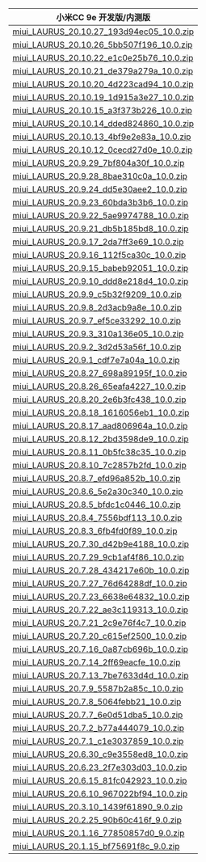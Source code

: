 | 小米CC 9e  开发版/内测版    |
| ---- |
| [miui_LAURUS_20.10.27_193d94ec05_10.0.zip](https://hugeota.d.miui.com/20.10.27/miui_LAURUS_20.10.27_193d94ec05_10.0.zip)    |
| [miui_LAURUS_20.10.26_5bb507f196_10.0.zip](https://hugeota.d.miui.com/20.10.26/miui_LAURUS_20.10.26_5bb507f196_10.0.zip)    |
| [miui_LAURUS_20.10.22_e1c0e25b76_10.0.zip](https://hugeota.d.miui.com/20.10.22/miui_LAURUS_20.10.22_e1c0e25b76_10.0.zip)    |
| [miui_LAURUS_20.10.21_de379a279a_10.0.zip](https://hugeota.d.miui.com/20.10.21/miui_LAURUS_20.10.21_de379a279a_10.0.zip)    |
| [miui_LAURUS_20.10.20_4d223cad94_10.0.zip](https://hugeota.d.miui.com/20.10.20/miui_LAURUS_20.10.20_4d223cad94_10.0.zip)    |
| [miui_LAURUS_20.10.19_1d915a3e27_10.0.zip](https://hugeota.d.miui.com/20.10.19/miui_LAURUS_20.10.19_1d915a3e27_10.0.zip)    |
| [miui_LAURUS_20.10.15_a3f373b226_10.0.zip](https://hugeota.d.miui.com/20.10.15/miui_LAURUS_20.10.15_a3f373b226_10.0.zip)    |
| [miui_LAURUS_20.10.14_dded824860_10.0.zip](https://hugeota.d.miui.com/20.10.14/miui_LAURUS_20.10.14_dded824860_10.0.zip)    |
| [miui_LAURUS_20.10.13_4bf9e2e83a_10.0.zip](https://hugeota.d.miui.com/20.10.13/miui_LAURUS_20.10.13_4bf9e2e83a_10.0.zip)    |
| [miui_LAURUS_20.10.12_0cecd27d0e_10.0.zip](https://hugeota.d.miui.com/20.10.12/miui_LAURUS_20.10.12_0cecd27d0e_10.0.zip)    |
| [miui_LAURUS_20.9.29_7bf804a30f_10.0.zip](https://hugeota.d.miui.com/20.9.29/miui_LAURUS_20.9.29_7bf804a30f_10.0.zip)    |
| [miui_LAURUS_20.9.28_8bae310c0a_10.0.zip](https://hugeota.d.miui.com/20.9.28/miui_LAURUS_20.9.28_8bae310c0a_10.0.zip)    |
| [miui_LAURUS_20.9.24_dd5e30aee2_10.0.zip](https://hugeota.d.miui.com/20.9.24/miui_LAURUS_20.9.24_dd5e30aee2_10.0.zip)    |
| [miui_LAURUS_20.9.23_60bda3b3b6_10.0.zip](https://hugeota.d.miui.com/20.9.23/miui_LAURUS_20.9.23_60bda3b3b6_10.0.zip)    |
| [miui_LAURUS_20.9.22_5ae9974788_10.0.zip](https://hugeota.d.miui.com/20.9.22/miui_LAURUS_20.9.22_5ae9974788_10.0.zip)    |
| [miui_LAURUS_20.9.21_db5b185bd8_10.0.zip](https://hugeota.d.miui.com/20.9.21/miui_LAURUS_20.9.21_db5b185bd8_10.0.zip)    |
| [miui_LAURUS_20.9.17_2da7ff3e69_10.0.zip](https://hugeota.d.miui.com/20.9.17/miui_LAURUS_20.9.17_2da7ff3e69_10.0.zip)    |
| [miui_LAURUS_20.9.16_112f5ca30c_10.0.zip](https://hugeota.d.miui.com/20.9.16/miui_LAURUS_20.9.16_112f5ca30c_10.0.zip)    |
| [miui_LAURUS_20.9.15_babeb92051_10.0.zip](https://hugeota.d.miui.com/20.9.15/miui_LAURUS_20.9.15_babeb92051_10.0.zip)    |
| [miui_LAURUS_20.9.10_ddd8e218d4_10.0.zip](https://hugeota.d.miui.com/20.9.10/miui_LAURUS_20.9.10_ddd8e218d4_10.0.zip)    |
| [miui_LAURUS_20.9.9_c5b32f9209_10.0.zip](https://hugeota.d.miui.com/20.9.9/miui_LAURUS_20.9.9_c5b32f9209_10.0.zip)    |
| [miui_LAURUS_20.9.8_2d3acb9a8e_10.0.zip](https://hugeota.d.miui.com/20.9.8/miui_LAURUS_20.9.8_2d3acb9a8e_10.0.zip)    |
| [miui_LAURUS_20.9.7_ef5ce33292_10.0.zip](https://hugeota.d.miui.com/20.9.7/miui_LAURUS_20.9.7_ef5ce33292_10.0.zip)    |
| [miui_LAURUS_20.9.3_310a136e05_10.0.zip](https://hugeota.d.miui.com/20.9.3/miui_LAURUS_20.9.3_310a136e05_10.0.zip)    |
| [miui_LAURUS_20.9.2_3d2d53a56f_10.0.zip](https://hugeota.d.miui.com/20.9.2/miui_LAURUS_20.9.2_3d2d53a56f_10.0.zip)    |
| [miui_LAURUS_20.9.1_cdf7e7a04a_10.0.zip](https://hugeota.d.miui.com/20.9.1/miui_LAURUS_20.9.1_cdf7e7a04a_10.0.zip)    |
| [miui_LAURUS_20.8.27_698a89195f_10.0.zip](https://hugeota.d.miui.com/20.8.27/miui_LAURUS_20.8.27_698a89195f_10.0.zip)    |
| [miui_LAURUS_20.8.26_65eafa4227_10.0.zip](https://hugeota.d.miui.com/20.8.26/miui_LAURUS_20.8.26_65eafa4227_10.0.zip)    |
| [miui_LAURUS_20.8.20_2e6b3fc438_10.0.zip](https://hugeota.d.miui.com/20.8.20/miui_LAURUS_20.8.20_2e6b3fc438_10.0.zip)    |
| [miui_LAURUS_20.8.18_1616056eb1_10.0.zip](https://hugeota.d.miui.com/20.8.18/miui_LAURUS_20.8.18_1616056eb1_10.0.zip)    |
| [miui_LAURUS_20.8.17_aad806964a_10.0.zip](https://hugeota.d.miui.com/20.8.17/miui_LAURUS_20.8.17_aad806964a_10.0.zip)    |
| [miui_LAURUS_20.8.12_2bd3598de9_10.0.zip](https://hugeota.d.miui.com/20.8.12/miui_LAURUS_20.8.12_2bd3598de9_10.0.zip)    |
| [miui_LAURUS_20.8.11_0b5fc38c35_10.0.zip](https://hugeota.d.miui.com/20.8.11/miui_LAURUS_20.8.11_0b5fc38c35_10.0.zip)    |
| [miui_LAURUS_20.8.10_7c2857b2fd_10.0.zip](https://hugeota.d.miui.com/20.8.10/miui_LAURUS_20.8.10_7c2857b2fd_10.0.zip)    |
| [miui_LAURUS_20.8.7_efd96a852b_10.0.zip](https://hugeota.d.miui.com/20.8.7/miui_LAURUS_20.8.7_efd96a852b_10.0.zip)    |
| [miui_LAURUS_20.8.6_5e2a30c340_10.0.zip](https://hugeota.d.miui.com/20.8.6/miui_LAURUS_20.8.6_5e2a30c340_10.0.zip)    |
| [miui_LAURUS_20.8.5_bfdc1c0446_10.0.zip](https://hugeota.d.miui.com/20.8.5/miui_LAURUS_20.8.5_bfdc1c0446_10.0.zip)    |
| [miui_LAURUS_20.8.4_7556bdf113_10.0.zip](https://hugeota.d.miui.com/20.8.4/miui_LAURUS_20.8.4_7556bdf113_10.0.zip)    |
| [miui_LAURUS_20.8.3_6fb4fd0f89_10.0.zip](https://hugeota.d.miui.com/20.8.3/miui_LAURUS_20.8.3_6fb4fd0f89_10.0.zip)    |
| [miui_LAURUS_20.7.30_d42b9e4188_10.0.zip](https://hugeota.d.miui.com/20.7.30/miui_LAURUS_20.7.30_d42b9e4188_10.0.zip)    |
| [miui_LAURUS_20.7.29_9cb1af4f86_10.0.zip](https://hugeota.d.miui.com/20.7.29/miui_LAURUS_20.7.29_9cb1af4f86_10.0.zip)    |
| [miui_LAURUS_20.7.28_434217e60b_10.0.zip](https://hugeota.d.miui.com/20.7.28/miui_LAURUS_20.7.28_434217e60b_10.0.zip)    |
| [miui_LAURUS_20.7.27_76d64288df_10.0.zip](https://hugeota.d.miui.com/20.7.27/miui_LAURUS_20.7.27_76d64288df_10.0.zip)    |
| [miui_LAURUS_20.7.23_6638e64832_10.0.zip](https://hugeota.d.miui.com/20.7.23/miui_LAURUS_20.7.23_6638e64832_10.0.zip)    |
| [miui_LAURUS_20.7.22_ae3c119313_10.0.zip](https://hugeota.d.miui.com/20.7.22/miui_LAURUS_20.7.22_ae3c119313_10.0.zip)    |
| [miui_LAURUS_20.7.21_2c9e76f4c7_10.0.zip](https://hugeota.d.miui.com/20.7.21/miui_LAURUS_20.7.21_2c9e76f4c7_10.0.zip)    |
| [miui_LAURUS_20.7.20_c615ef2500_10.0.zip](https://hugeota.d.miui.com/20.7.20/miui_LAURUS_20.7.20_c615ef2500_10.0.zip)    |
| [miui_LAURUS_20.7.16_0a87cb696b_10.0.zip](https://hugeota.d.miui.com/20.7.16/miui_LAURUS_20.7.16_0a87cb696b_10.0.zip)    |
| [miui_LAURUS_20.7.14_2ff69eacfe_10.0.zip](https://hugeota.d.miui.com/20.7.14/miui_LAURUS_20.7.14_2ff69eacfe_10.0.zip)    |
| [miui_LAURUS_20.7.13_7be7633d4d_10.0.zip](https://hugeota.d.miui.com/20.7.13/miui_LAURUS_20.7.13_7be7633d4d_10.0.zip)    |
| [miui_LAURUS_20.7.9_5587b2a85c_10.0.zip](https://hugeota.d.miui.com/20.7.9/miui_LAURUS_20.7.9_5587b2a85c_10.0.zip)    |
| [miui_LAURUS_20.7.8_5064febb21_10.0.zip](https://hugeota.d.miui.com/20.7.8/miui_LAURUS_20.7.8_5064febb21_10.0.zip)    |
| [miui_LAURUS_20.7.7_6e0d51dba5_10.0.zip](https://hugeota.d.miui.com/20.7.7/miui_LAURUS_20.7.7_6e0d51dba5_10.0.zip)    |
| [miui_LAURUS_20.7.2_b77a444079_10.0.zip](https://hugeota.d.miui.com/20.7.2/miui_LAURUS_20.7.2_b77a444079_10.0.zip)    |
| [miui_LAURUS_20.7.1_c1e3037859_10.0.zip](https://hugeota.d.miui.com/20.7.1/miui_LAURUS_20.7.1_c1e3037859_10.0.zip)    |
| [miui_LAURUS_20.6.30_c9e3558ed8_10.0.zip](https://hugeota.d.miui.com/20.6.30/miui_LAURUS_20.6.30_c9e3558ed8_10.0.zip)    |
| [miui_LAURUS_20.6.23_2f7e303d03_10.0.zip](https://hugeota.d.miui.com/20.6.23/miui_LAURUS_20.6.23_2f7e303d03_10.0.zip)    |
| [miui_LAURUS_20.6.15_81fc042923_10.0.zip](https://hugeota.d.miui.com/20.6.15/miui_LAURUS_20.6.15_81fc042923_10.0.zip)    |
| [miui_LAURUS_20.6.10_967022bf94_10.0.zip](https://hugeota.d.miui.com/20.6.10/miui_LAURUS_20.6.10_967022bf94_10.0.zip)    |
| [miui_LAURUS_20.3.10_1439f61890_9.0.zip](https://hugeota.d.miui.com/20.3.10/miui_LAURUS_20.3.10_1439f61890_9.0.zip)    |
| [miui_LAURUS_20.2.25_90b60c416f_9.0.zip](https://hugeota.d.miui.com/20.2.25/miui_LAURUS_20.2.25_90b60c416f_9.0.zip)    |
| [miui_LAURUS_20.1.16_77850857d0_9.0.zip](https://hugeota.d.miui.com/20.1.16/miui_LAURUS_20.1.16_77850857d0_9.0.zip)    |
| [miui_LAURUS_20.1.15_bf75691f8c_9.0.zip](https://hugeota.d.miui.com/20.1.15/miui_LAURUS_20.1.15_bf75691f8c_9.0.zip)    |
